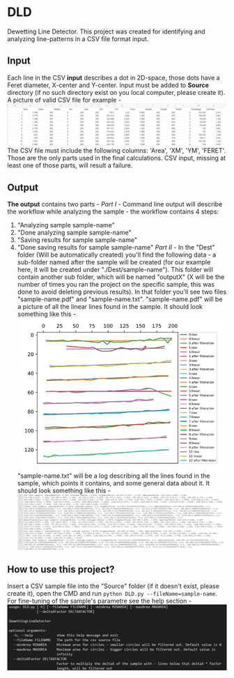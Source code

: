 # DLD
Dewetting Line Detector.
This project was created for identifying and analyzing line-patterns in a CSV file format input.

## Input
Each line in the CSV **input** describes a dot in 2D-space, those dots have a Feret diameter, X-center and Y-center. Input must be added to **Source** directory (if no such directory exist on you local computer, please create it).
A picture of valid CSV file for example - ![alt text](https://github.com/1nir1/DLD/blob/master/Doc/ValidCsvExample.jpeg "Valid CSV example")
The CSV file must include the following columns: 'Area', 'XM', 'YM', 'FERET'. Those are the only parts used in the final calculations. CSV input, missing at least one of those parts, will result a failure.

## Output
**The output** contains two parts - 
*Part I* - Command line output will describe the workflow while analyzing the sample - the workflow contains 4 steps:
  1. "Analyzing sample sample-name"
  2. "Done analyzing sample sample-name"
  3. "Saving results for sample sample-name"
  4. "Done saving results for sample sample-name"
*Part II* - In the "Dest" folder (Will be automatically created) you'll find the following data - a sub-folder named after the sample will be created (for our example here, it will be created under "./Dest/sample-name").
This folder will contain another sub folder, which will be named "outputX" (X will be the number of times you ran the project on the specific sample, this was done to avoid deleting previous results). In that folder you'll see two files "sample-name.pdf" and "sample-name.txt".
"sample-name.pdf" will be a picture of all the linear lines found in the sample. It should look something like this -
![alt text](https://github.com/1nir1/DLD/blob/master/Doc/sample-name.pdf.jpeg "Valid CSV example")
"sample-name.txt" will be a log describing all the lines found in the sample, which points it contains, and some general data about it. It should look something like this -
![alt text](https://github.com/1nir1/DLD/blob/master/Doc/sample-name.txt.jpeg "Valid CSV example")
## How to use this project?
Insert a CSV sample file into the "Source" folder (if it doesn't exist, please create it), open the CMD and run `python DLD.py --fileName=sample-name`.
For fine-tuning of the sample's parametre see the help section -
 ![alt text](https://github.com/1nir1/DLD/blob/master/Doc/HelpSection.jpeg "Valid CSV example")
